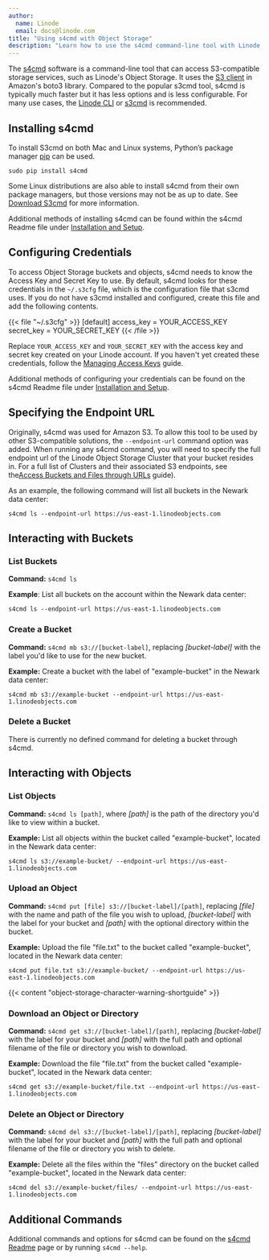 ```yaml
---
author:
  name: Linode
  email: docs@linode.com
title: "Using s4cmd with Object Storage"
description: "Learn how to use the s4cmd command-line tool with Linode's Object Storage."
---
```


The [s4cmd](https://github.com/bloomreach/s4cmd) software is a command-line tool that can access S3-compatible storage services, such as Linode's Object Storage. It uses the [S3 client](https://boto3.amazonaws.com/v1/documentation/api/latest/reference/services/s3.html) in Amazon's boto3 library. Compared to the popular s3cmd tool, s4cmd is typically much faster but it has less options and is less configurable. For many use cases, the [Linode CLI](/docs/products/storage/object-storage/guides/linode-cli) or [s3cmd](/docs/products/storage/object-storage/guides/s3cmd) is recommended.

## Installing s4cmd

To install S3cmd on both Mac and Linux systems, Python’s package manager [pip](/docs/guides/how-to-manage-packages-and-virtual-environments-on-linux/) can be used.

    sudo pip install s4cmd

Some Linux distributions are also able to install s4cmd from their own package managers, but those versions may not be as up to date. See [Download S3cmd](https://s3tools.org/download) for more information.

Additional methods of installing s4cmd can be found within the s4cmd Readme file under [Installation and Setup](https://github.com/bloomreach/s4cmd#installation-and-setup).

## Configuring Credentials

To access Object Storage buckets and objects, s4cmd needs to know the Access Key and Secret Key to use. By default, s4cmd looks for these credentials in the `~/.s3cfg` file, which is the configuration file that s3cmd uses. If you do not have s3cmd installed and configured, create this file and add the following contents.

{{< file "~/.s3cfg" >}}
[default]
access_key = YOUR_ACCESS_KEY
secret_key = YOUR_SECRET_KEY
{{< /file >}}

Replace `YOUR_ACCESS_KEY` and `YOUR_SECRET_KEY` with the access key and secret key created on your Linode account. If you haven't yet created these credentials, follow the [Managing Access Keys](/docs/products/storage/object-storage/guides/access-keys/) guide.

Additional methods of configuring your credentials can be found on the s4cmd Readme file under [Installation and Setup](https://github.com/bloomreach/s4cmd#installation-and-setup).

## Specifying the Endpoint URL

Originally, s4cmd was used for Amazon S3. To allow this tool to be used by other S3-compatible solutions, the `--endpoint-url` command option was added. When running any s4cmd command, you will need to specify the full endpoint url of the Linode Object Storage Cluster that your bucket resides in. For a full list of Clusters and their associated S3 endpoints, see the[Access Buckets and Files through URLs](/docs/products/storage/object-storage/guides/urls/) guide).

As an example, the following command will list all buckets in the Newark data center:

    s4cmd ls --endpoint-url https://us-east-1.linodeobjects.com

## Interacting with Buckets

### List Buckets

**Command:** `s4cmd ls`

**Example**: List all buckets on the account within the Newark data center:

    s4cmd ls --endpoint-url https://us-east-1.linodeobjects.com

### Create a Bucket

**Command:** `s4cmd mb s3://[bucket-label]`, replacing *[bucket-label]* with the label you'd like to use for the new bucket.

**Example:** Create a bucket with the label of "example-bucket" in the Newark data center:

    s4cmd mb s3://example-bucket --endpoint-url https://us-east-1.linodeobjects.com

### Delete a Bucket

There is currently no defined command for deleting a bucket through s4cmd.

## Interacting with Objects

### List Objects

**Command:** `s4cmd ls [path]`, where *[path]* is the path of the directory you'd like to view within a bucket.

**Example:** List all objects within the bucket called "example-bucket", located in the Newark data center:

    s4cmd ls s3://example-bucket/ --endpoint-url https://us-east-1.linodeobjects.com

### Upload an Object

**Command:** `s4cmd put [file] s3://[bucket-label]/[path]`, replacing *[file]* with the name and path of the file you wish to upload, *[bucket-label]* with the label for your bucket and *[path]* with the optional directory within the bucket.

**Example:** Upload the file "file.txt" to the bucket called "example-bucket", located in the Newark data center:

    s4cmd put file.txt s3://example-bucket/ --endpoint-url https://us-east-1.linodeobjects.com

{{< content "object-storage-character-warning-shortguide" >}}

### Download an Object or Directory

**Command:** `s4cmd get s3://[bucket-label]/[path]`, replacing *[bucket-label]* with the label for your bucket and *[path]* with the full path and optional filename of the file or directory you wish to download.

**Example:** Download the file "file.txt" from the bucket called "example-bucket", located in the Newark data center:

    s4cmd get s3://example-bucket/file.txt --endpoint-url https://us-east-1.linodeobjects.com

### Delete an Object or Directory

**Command:** `s4cmd del s3://[bucket-label]/[path]`, replacing *[bucket-label]* with the label for your bucket and *[path]* with the full path and optional filename of the file or directory you wish to delete.

**Example:** Delete all the files within the "files" directory on the bucket called "example-bucket", located in the Newark data center:

    s4cmd del s3://example-bucket/files/ --endpoint-url https://us-east-1.linodeobjects.com

## Additional Commands

Additional commands and options for s4cmd can be found on the [s4cmd Readme](https://github.com/bloomreach/s4cmd) page or by running `s4cmd --help`.
